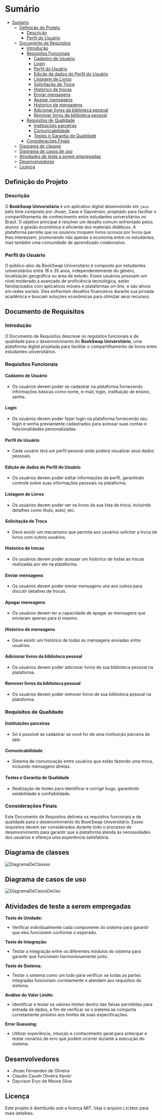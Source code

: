 # Sumário

- [Sumário](#sumário)
  - [Definição do Projeto](#definição-do-projeto)
    - [Descrição](#descrição)
    - [Perfil do Usuário](#perfil-do-usuário)
  - [Documento de Requisitos](#documento-de-requisitos)
    - [Introdução](#introdução)
    - [Requisitos Funcionais](#requisitos-funcionais)
      - [Cadastro de Usuário](#cadastro-de-usuário)
      - [Login](#login)
      - [Perfil do Usuário](#perfil-do-usuário-1)
      - [Edição de dados do Perfil do Usuário](#edição-de-dados-do-perfil-do-usuário)
      - [Listagem de Livros](#listagem-de-livros)
      - [Solicitação de Troca](#solicitação-de-troca)
      - [Historico de trocas](#historico-de-trocas)
      - [Enviar mensagens](#enviar-mensagens)
      - [Apagar mensagens](#apagar-mensagens)
      - [Historico de mensagens](#historico-de-mensagens)
      - [Adicionar livros da biblioteca pessoal](#adicionar-livros-da-biblioteca-pessoal)
      - [Remover livros da biblioteca pessoal](#remover-livros-da-biblioteca-pessoal)
    - [Requisitos de Qualidade](#requisitos-de-qualidade)
      - [Instituições parceiras](#instituições-parceiras)
      - [Comunicabilidade](#comunicabilidade)
      - [Testes e Garantia de Qualidade](#testes-e-garantia-de-qualidade)
    - [Considerações Finais](#considerações-finais)
  - [Diagrama de classes](#diagrama-de-classes)
  - [Diagrama de casos de uso](#diagrama-de-casos-de-uso)
  - [Atividades de teste a serem empregadas](#atividades-de-teste-a-serem-empregadas)
  - [Desenvolvedores](#desenvolvedores)
  - [Licença](#licença)

## Definição do Projeto  

### Descrição 

O **BookSwap Universitário** é um aplicativo digital desenvolvido em `java` pelo time composto por Jhoan, Caue e Dayverson, projetado para facilitar o compartilhamento de conhecimento entre estudantes universitários no Brasil. O objetivo principal é resolver um desafio comum enfrentado pelos alunos: a gestão econômica e eficiente dos materiais didáticos. A plataforma permite que os usuários troquem livros ociosos por livros que lhes interessem, promovendo não apenas a economia entre os estudantes, mas também uma comunidade de aprendizado colaborativo.

### Perfil do Usuário

O público-alvo da BookSwap Universitário é composto por estudantes universitários entre 18 e 35 anos, independentemente do gênero, localização geográfica ou área de estudo. Esses usuários possuem um nível moderado a avançado de proficiência tecnológica, estão familiarizados com aplicativos móveis e plataformas _on-line_, e são ativos em redes sociais. Eles enfrentam desafios financeiros durante sua jornada acadêmica e buscam soluções econômicas para otimizar seus recursos.

## Documento de Requisitos 

### Introdução

O Documento de Requisitos descreve os requisitos funcionais e de qualidade para o desenvolvimento do **BookSwap Universitário**, uma plataforma digital projetada para facilitar o compartilhamento de livros entre estudantes universitários.

### Requisitos Funcionais

#### Cadastro de Usuário

- Os usuários devem poder se cadastrar na plataforma fornecendo informações básicas como nome, e-mail, login, instituição de ensino, senha.

#### Login

- Os usuários devem poder fazer login na plataforma fornecendo seu login e senha previamente cadastrados para acessar suas contas e funcionalidades personalizadas.

#### Perfil do Usuário

- Cada usuário terá um perfil pessoal onde poderá visualizar seus dados pessoais.

#### Edição de dados do Perfil do Usuário

- Os usuários devem poder editar informações de perfil, garantindo controle sobre suas informações pessoais na plataforma.

#### Listagem de Livros

- Os usuários devem poder ver os livros da sua lista de troca, incluindo detalhes como título, autor, etc.

#### Solicitação de Troca

- Deve existir um mecanismo que permita aos usuários solicitar a troca de livros com outros usuários.

#### Historico de trocas

- Os usuários devem poder acessar um histórico de todas as trocas realizadas por ele na plataforma.

#### Enviar mensagens

- Os usuários devem poder enviar mensagens uns aos outros para discutir detalhes de trocas.

#### Apagar mensagens

- Os usuários devem ter a capacidade de apagar as mensagens que enviaram apenas para si mesmo.

#### Historico de mensagens

- Deve existir um histórico de todas as mensagens enviadas entre usuários.

#### Adicionar livros da biblioteca pessoal

- Os usuários devem poder adicionar livros de sua biblioteca pessoal na plataforma.

#### Remover livros da biblioteca pessoal

- Os usuários devem poder remover livros de sua biblioteca pessoal na plataforma.

### Requisitos de Qualidade

#### Instituições parceiras

- Só é possível se cadastrar se você for de uma instituição parceira do app.

#### Comunicabilidade

- Sistema de comunicação entre usuários que estão fazendo uma troca, incluindo mensagens diretas.

#### Testes e Garantia de Qualidade

- Realização de testes para identificar e corrigir bugs, garantindo estabilidade e confiabilidade.

### Considerações Finais

Este Documento de Requisitos delineia os requisitos funcionais e de qualidade para o desenvolvimento do BookSwap Universitário. Esses requisitos devem ser considerados durante todo o processo de desenvolvimento para garantir que a plataforma atenda às necessidades dos usuários e ofereça uma experiência satisfatória.

## Diagrama de classes

![DiagramaDeClasses](https://github.com/JhoanDev/BookSwap/blob/main/DiagramaDeClasses.png)

## Diagrama de casos de uso

![DiagramaDeCasosDeUso](https://github.com/JhoanDev/BookSwap/blob/main/DiagramaDeCasosDeUso.png)

## Atividades de teste a serem empregadas

**Teste de Unidade:**
- Verificar individualmente cada componente do sistema para garantir que eles funcionem conforme o esperado.

**Teste de Integração:**
- Testar a integração entre os diferentes módulos do sistema para garantir que funcionem harmoniosamente junto.


**Teste de Sistema:**
- Testar o sistema como um todo para verificar se todas as partes integradas funcionam corretamente e atendem aos requisitos do sistema.

**Análise do Valor Limite:**
- Identificar e testar os valores limites dentro das faixas permitidas para entrada de dados, a fim de verificar se o sistema se comporta corretamente próximo aos limites de suas especificações.

**Error Guessing:**
- Utilizar experiência, intuição e conhecimento geral para antecipar e testar cenários de erro que podem ocorrer durante a execução do sistema.

## Desenvolvedores

- Jhoan Fernandes de Oliveira
- Claudio Caueh Oliveira Xavier
- Dayvison Eryc de Moura Silva

## Licença

Este projeto é distribuído sob a licença MIT. Veja o arquivo `LICENSE` para mais detalhes.
